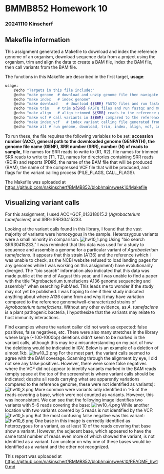 # BMMB852 Homework 10 
### 20241110 Kinscherf

## Makefile information
This assignment generated a Makefile to download and index the reference genome of an organism, download sequence data from a project using the organism, trim and align the data to create a BAM file, index the BAM file, then call variants from the BAM file. 

The functions in this Makefile are described in the first target, **usage**:
```bash
usage:
	@echo "Targets in this file include:"
	@echo "make genome	# download and unzip genome file then navigate to file location"
	@echo "make index	# index genome"
	@echo "make download	# download ${SRR} FASTQ files and run fastqc"
	@echo "make trim	# trim ${SRR} FASTQ files and run fastqc and multiqc"
	@echo "make align	# align trimmed ${SRR} reads to the reference genome"
	@echo "make vcf	# call variants in ${BAM} compared to the reference genome"
	@echo "make index_vcf	# index variant calling file generated from ${BAM}"
	@echo "make all	# run genome, download, trim, index, align, vcf, index_vcf targets"
```

To run these, the file requires the following variables to be set: **accession number (ACC), general path to the downloaded genome (GENPATH), the genome file name (GENF), SRR number (SRR), number (N) of reads to sample,** file names for SRR reads to write to (R1, R2), file names for trimmed SRR reads to write to (T1, T2), names for directories containing SRR reads (RDIR) and reports (PDIR), the name of the BAM file that will be produced (BAM), the name of the compressed VCF file that will be produced, and flags for the variant calling process (PILE_FLAGS, CALL_FLAGS).

The Makefile was uploaded at https://github.com/nakinscherf/BMMB852/blob/main/week10/Makefile

## Visualizing variant calls
For this assignment, I used ACC=GCF_013318015.2 (*Agrobacterium tumefaciens*) and SRR=SRR30415233.

Looking at the variant calls found in this library, I found that the vast majority of variants were homozygous in the sample. Heterozygous variants were a small minority in comparison.
![hw10_1.png](https://github.com/nakinscherf/BMMB852/blob/main/week10/hw10_1.png)
Using "bio search SRR30415233," I was reminded that this data was used for a study to sequence and assemble a genome for a particular variant of *Agrobacterium tumefaciens*. It appears that this strain (A136) and the reference (which I was unable to check, as the NCBI website refused to load landing pages for any genomes while I was working on this assignment) have evolutionarily diverged. The "bio search" information also indicated that this data was made public at the end of August this year, and I was unable to find a paper with the title "Agrobacterium tumefaciens A136 genome sequencing and assembly" when searching PubMed. This leads me to wonder if the study may not yet be published. I was hoping to see if their study indicated anything about where A136 came from and why it may have variation compared to the reference genome/well-characterized strains of *Agrobacterium tumefaciens*. Without any other evidence, as *A. tumefaciens* is a plant pathogenic bacteria, I hypothesize that the variants may relate to host immunity interactions.

Find examples where the variant caller did not work as expected: false positives, false negatives, etc.
There were also many stretches in the library where large (~100-1000bp) deletions didn't seem to be marked in the variant calls, although this may be a misunderstanding on my part of how the deletions would be indicated in IGV. Below is an example of a deletion of almost 1kb.
![hw10_2.png](https://github.com/nakinscherf/BMMB852/blob/main/week10/hw10_2.png)
For the most part, the variant calls seemed to agree with the BAM coverage. Scanning through the alignment by eye, I did not see any false positives. However, there were some false negatives where the VCF did not appear to identify variants marked in the BAM reads (empty space at the top of the screenshot is where variant calls should be indicated; despite all reads carrying what are apparently variations compared to the reference genome, these were not identified as variants):
![hw10_3.png](https://github.com/nakinscherf/BMMB852/blob/main/week10/hw10_3.png)
More common were variants only identified in 1-5 of the reads covering a base, which were not counted as variants. However, this was inconsistent. We can see that the following image identifies two variants with 5-6 reads covering the base:
![hw10_4.png](https://github.com/nakinscherf/BMMB852/blob/main/week10/hw10_4.png)
While another location with two variants covered by 5 reads is not identified by the VCF:
![hw10_5.png](https://github.com/nakinscherf/BMMB852/blob/main/week10/hw10_5.png)
But the most confusing false negative was this variant:
![hw10_6.png](https://github.com/nakinscherf/BMMB852/blob/main/week10/hw10_6.png)
One base in this image is correctly identified as heterozygous for a variant, as at least 10 of the reads covering that base show a variant. However, the adjacent base, which appeared to have the same total number of reads even more of which showed the variant, is not identified as a variant. I am unclear on why one of these bases would be identified as a variant and the other not recognized.

This report was uploaded at https://github.com/nakinscherf/BMMB852/blob/main/week10/README_hw10.md
